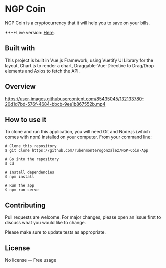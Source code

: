 # NGP Coin

NGP Coin is a cryptocurrency that it will help you to save on your bills.

****Live version: [Here](https://ngp-coin-app.netlify.app/).

## Built with
This project is built in Vue.js Framework, using Vuetify UI Library for the layout, Chart.js to render a chart, Draggable-Vue-Directive to Drag/Drop elements and Axios to fetch the API.

## Overview

https://user-images.githubusercontent.com/85435045/132133780-20d1d7bd-576f-4684-bbcb-9ee1b867552b.mp4

## How to use it

To clone and run this application, you will need Git and Node.js (which comes with npm) installed on your computer. From your command line:

```
# Clone this repository
$ git clone https://github.com/rubenmonterogonzalez/NGP-Coin-App

# Go into the repository
$ cd 

# Install dependencies
$ npm install 

# Run the app
$ npm run serve
```

## Contributing
Pull requests are welcome. For major changes, please open an issue first to discuss what you would like to change.

Please make sure to update tests as appropriate.

## License
No license -- Free usage
